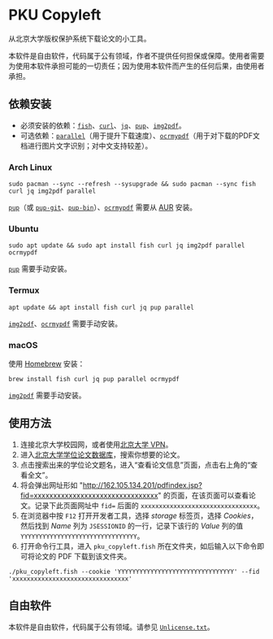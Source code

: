 # PKU Copyleft

从北京大学版权保护系统下载论文的小工具。

本软件是自由软件，代码属于公有领域，作者不提供任何担保或保障。使用者需要为使用本软件承担可能的一切责任；因为使用本软件而产生的任何后果，由使用者承担。

## 依赖安装

- 必须安装的依赖：[`fish`](https://github.com/fish-shell/fish-shell)、[`curl`](https://github.com/curl/curl)、[`jq`](https://github.com/stedolan/jq)、[`pup`](https://github.com/ericchiang/pup)、[`img2pdf`](https://github.com/josch/img2pdf)。
- 可选依赖：[`parallel`](https://www.gnu.org/software/parallel/)（用于提升下载速度）、[`ocrmypdf`](https://github.com/ocrmypdf/OCRmyPDF)（用于对下载的PDF文档进行图片文字识别；对中文支持较差）。

### Arch Linux

```shell
sudo pacman --sync --refresh --sysupgrade && sudo pacman --sync fish curl jq img2pdf parallel
```

[`pup`](https://aur.archlinux.org/packages/pup)（或 [`pup-git`](https://aur.archlinux.org/packages/pup-git)、[`pup-bin`](https://aur.archlinux.org/packages/pup-bin)）、[`ocrmypdf`](https://aur.archlinux.org/packages/ocrmypdf) 需要从 [AUR](https://aur.archlinux.org/) 安装。

### Ubuntu

```shell
sudo apt update && sudo apt install fish curl jq img2pdf parallel ocrmypdf
```

[`pup`](https://github.com/ericchiang/pup) 需要手动安装。

### Termux

```shell
apt update && apt install fish curl jq pup parallel
```

[`img2pdf`](https://github.com/josch/img2pdf)、[`ocrmypdf`](https://github.com/ocrmypdf/OCRmyPDF) 需要手动安装。

### macOS

使用 [Homebrew](https://brew.sh/) 安装：

```shell
brew install fish curl jq pup parallel ocrmypdf
```

[`img2pdf`](https://github.com/josch/img2pdf) 需要手动安装。

## 使用方法

1. 连接北京大学校园网，或者使用[北京大学 VPN](https://its.pku.edu.cn/service_1_vpn.jsp)。
2. 进入[北京大学学位论文数据库](https://thesis.lib.pku.edu.cn/)，搜索你想要的论文。
3. 点击搜索出来的学位论文题名，进入“查看论文信息”页面，点击右上角的“查看全文”。
4. 将会弹出网址形如 "http://162.105.134.201/pdfindex.jsp?fid=xxxxxxxxxxxxxxxxxxxxxxxxxxxxxxxx" 的页面，在该页面可以查看论文。记录下此页面网址中 `fid=` 后面的 `xxxxxxxxxxxxxxxxxxxxxxxxxxxxxxxx`。
5. 在浏览器中按 `F12` 打开开发者工具，选择 _storage_ 标签页，选择 _Cookies_，然后找到 _Name_ 列为 `JSESSIONID` 的一行，记录下该行的 _Value_ 列的值 `YYYYYYYYYYYYYYYYYYYYYYYYYYYYYYYY`。
6. 打开命令行工具，进入 `pku_copyleft.fish` 所在文件夹，如后输入以下命令即可将论文的 PDF 下载到该文件夹。

```shell
./pku_copyleft.fish --cookie 'YYYYYYYYYYYYYYYYYYYYYYYYYYYYYYYY' --fid 'xxxxxxxxxxxxxxxxxxxxxxxxxxxxxxxx'
```

## 自由软件

本软件是自由软件，代码属于公有领域。请参见 [`Unlicense.txt`](./Unlicense.txt)。

